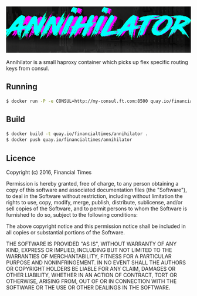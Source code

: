 ![annihilator logo](doc/logo.png)

Annihilator is a small haproxy container which picks up flex specific routing keys from consul.

Running
--

```bash
$ docker run -P -e CONSUL=http://my-consul.ft.com:8500 quay.io/financialtimes/annihilator
```

Build
--

```bash
$ docker build -t quay.io/financialtimes/annihilator .
$ docker push quay.io/financialtimes/annihilator
```

Licence
--

Copyright (c) 2016, Financial Times

Permission is hereby granted, free of charge, to any person obtaining a copy of this software and associated documentation files (the "Software"), to deal in the Software without restriction, including without limitation the rights to use, copy, modify, merge, publish, distribute, sublicense, and/or sell copies of the Software, and to permit persons to whom the Software is furnished to do so, subject to the following conditions:

The above copyright notice and this permission notice shall be included in all copies or substantial portions of the Software.

THE SOFTWARE IS PROVIDED "AS IS", WITHOUT WARRANTY OF ANY KIND, EXPRESS OR IMPLIED, INCLUDING BUT NOT LIMITED TO THE WARRANTIES OF MERCHANTABILITY, FITNESS FOR A PARTICULAR PURPOSE AND NONINFRINGEMENT. IN NO EVENT SHALL THE AUTHORS OR COPYRIGHT HOLDERS BE LIABLE FOR ANY CLAIM, DAMAGES OR OTHER LIABILITY, WHETHER IN AN ACTION OF CONTRACT, TORT OR OTHERWISE, ARISING FROM, OUT OF OR IN CONNECTION WITH THE SOFTWARE OR THE USE OR OTHER DEALINGS IN THE SOFTWARE.
